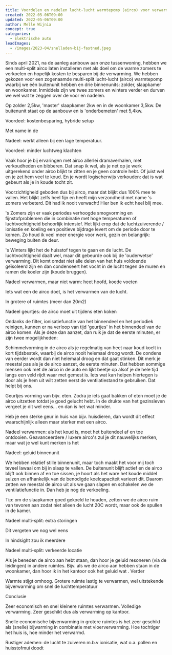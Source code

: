 ```yaml
---
title: Voordelen en nadelen lucht-lucht warmtepomp (airco) voor verwarmen
created: 2022-05-06T09:00
updated: 2022-05-06T09:00
author: Melle Wijnia
concept: true
categories:
  - Elektrische auto
leadImages:
  - /images/2023-04/snelladen-bij-fastned.jpeg
---
```


Sinds april 2021, na de aanleg aanbouw aan onze tussenwoning, hebben we een multi-split airco laten installeren met als doel om de warme zomers te verkoelen en hopelijk kosten te besparen bij de verwarming. We hebben gekozen voor een zogenaamde multi-split lucht-lucht (airco) warmtepomp waarbij we één buitenunit hebben en drie binnenunits: zolder, slaapkamer en woonkamer. Inmiddels zijn we twee zomers en winters verder en durven we wel wat te zeggen over de voor en nadelen.

Op zolder 2,5kw, 'master' slaapkamer 2kw en in de woonkamer 3,5kw. De buitenunit staat op de aanbouw en is 'onderbemeten' met 5,4kw.

Voordeel: kostenbesparing, hybride setup

Met name in de 

Nadeel: werkt alleen bij een lage temperatuur.

Voordeel: minder luchtweg klachten

Vaak hoor je bij ervaringen met airco allerlei dramaverhalen, met verkoudheden en bibberen. Dat snap ik wel, als je net op je werk uitgerekend onder airco blijkt te zitten en je geen controle hebt. Of juist wel en je zet hem veel te koud. En je wordt logischerwijs verkouden: dat is wat gebeurt als je in koude tocht zit.

Voorzichtigheid geboden dus bij airco, maar dat blijkt dus 100% mee te vallen. Het blijkt zelfs heel fijn en heeft mijn verzondheid met name 's zomers verbeterd. Dit had ik nooit verwacht! Hier ben ik echt heel blij mee.

's Zomers zijn er vaak periodes verhoogde smogvorming en fijnstofproblemen die in combinatie met hoge temperaturen of luchtvochtigheid behoorlijk intensief. Het lijkt erop dat de luchtzuiverende / ionisatie en koeling een positieve bijdrage levert om de periode door te komen. Zo houd ik veel meer energie voor werk, gezin en belangrijk: beweging buiten de deur.

's Winters lijkt het de huisstof tegen te gaan en de lucht. De luchtvochtigheid daalt wel, maar dit gebeurde ook bij de 'ouderwetse' verwarming. Dit komt omdat niet alle delen van het huis voldoende geïsoleerd zijn en dan condenseert het vocht in de lucht tegen de muren en ramen die koeler zijn (koude bruggen).

Nadeel verwarmen, maar niet warm: heet hoofd, koede voeten

Iets wat een de airco doet, is het verwarmen van de lucht. 

In grotere of  ruimtes (meer dan 20m2) 

Nadeel geurtjes: de airco moet uit tijdens eten koken

Ondanks de filter, ionisatiefunctie van het binnendeel en het periodiek reinigen, kunnen er na verloop van tijd 'geurtjes' in het binnendeel van de airco komen. Als je deze dan aanzet, dan ruik je dat de eerste minuten, er zijn twee mogelijkheden:

Schimmelvorming in de airco als je regelmatig van heet naar koud koelt in kort tijdsbestek, waarbij de airco nooit helemaal droog wordt. De condens van eerder wordt dan niet helemaal droog en dat gaat stinken. Dit merk je meestal pas als je de airco aanzet, de eerste minuten. Dat hebben sommige mensen ook met de airco in de auto en lijkt beetje op alsof je de hele tijd langs een veld rijdt waar met gemest is. Iets wat kan helpen hiertegen is door als je hem uit wilt zetten eerst de ventilatiestand te gebruiken. Dat helpt bij ons.

Geurtjes vorming van bijv. eten. Zodra je iets gaat bakken of eten moet je de airco uitzetten totdat je goed gelucht hebt. In de drukte van het gezinsleven vergeet je dit wel eens... en dan is het wat minder.

Heb je een sterke geur in huis van bijv. huisdieren, dan wordt dit effect waarschijnlijk alleen maar sterker met een airco.

Nadeel verwarmen: als het koud is, moet het buitendeel af en toe ontdooien. Geavanceerdere / luxere airco's zul je dit nauwelijks merken, maar wat je wel kunt merken is het 

Nadeel: geluid binnenunit

We hebben relatief stille binnenunit, maar toch maakt het voor mij toch teveel lawaai om bij in slaap te vallen. De buitenunit blijft actief en de airco blijft ook binnen af en toe sissen, je hoort als het ware het koude middel suizen en afhankelijk van de benodigde koelcapaciteit varieert dit. Daarom zetten we meestal de airco uit als we gaan slapen en schakelen we de ventilatiefunctie in. Dan heb je nog de verkoeling. 

Tip: om de slaapkamer goed gekoeld te houden, zetten we de airco ruim van tevoren aan zodat niet alleen de lucht 20C wordt, maar ook de spullen in de kamer.

Nadeel multi-split: extra storingen

Dit vergeten we nog wel eens

In hindsight zou ik meerdere 

Nadeel multi-split: verkeerde locatie

Als je beneden de airco aan hebt staan, dan hoor je geluid resoneren (via de leidingen) in andere ruimtes. Bijv. als we de airco aan hebben staan in de woonkamer, dan hoor ik in het kantoor ook het geluid wat . Verder 

Warmte stijgt omhoog. Grotere ruimte lastig te verwarmen, wel uitstekende bijverwarming om snel de luchttemperatuur 

Conclusie

Zeer economisch en snel kleinere ruimtes verwarmen. Volledige verwarming. Zeer geschikt dus als verwarming op kantoor.

Snelle economische bijverwarming in grotere ruimtes is het zeer geschikt als (snelle) bijwarming in combinatie met vloerverwarming. Hoe tochtiger het huis is, hoe minder het verwarmd.

Rustiger ademen: de lucht te zuiveren m.b.v ionisatie, wat o.a. pollen en huisstofmui doodt
